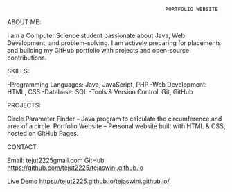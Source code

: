                                                        PORTFOLIO WEBSITE

                                                                       
ABOUT ME:

I am a Computer Science student passionate about Java, Web Development, and problem-solving. I am actively preparing for placements and building my GitHub portfolio with projects and open-source contributions.


SKILLS:

-Programming Languages: Java, JavaScript, PHP
-Web Development: HTML, CSS
-Database: SQL
-Tools & Version Control: Git, GitHub
 


PROJECTS:

Circle Parameter Finder – Java program to calculate the circumference and area of a circle.
Portfolio Website – Personal website built with HTML & CSS, hosted on GitHub Pages.


CONTACT:

Email: tejut2225gmail.com
GitHub: https://github.com/tejut2225/tejaswini.github.io

Live Demo
 https://tejut2225.github.io/tejaswini.github.io/


